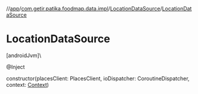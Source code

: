 //[app](../../../index.md)/[com.getir.patika.foodmap.data.impl](../index.md)/[LocationDataSource](index.md)/[LocationDataSource](-location-data-source.md)

# LocationDataSource

[androidJvm]\

@Inject

constructor(placesClient: PlacesClient, ioDispatcher: CoroutineDispatcher, context: [Context](https://developer.android.com/reference/kotlin/android/content/Context.html))
